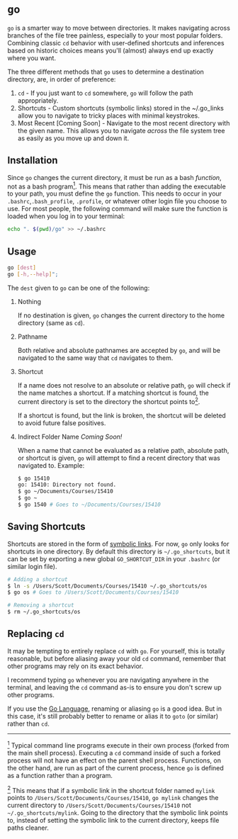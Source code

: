 # `go`

`go` is a smarter way to move between directories. It makes navigating across
branches of the file tree painless, especially to your most popular folders.
Combining classic `cd` behavior with user-defined shortcuts and inferences based
on historic choices means you'll (almost) always end up exactly where you want.

The three different methods that `go` uses to determine a destination directory,
are, in order of preference:

1. `cd` - If you just want to `cd` somewhere, `go` will follow the path
   appropriately.
2. Shortcuts - Custom shortcuts (symbolic links) stored in the ~/.go_links
   allow you to navigate to tricky places with minimal keystrokes.
3. Most Recent [Coming Soon] - Navigate to the most recent directory with the
   given name. This allows you to navigate _across_ the file system tree as
   easily as you move up and down it.

## Installation

Since `go` changes the current directory, it must be run as a bash _function_,
not as a bash program<a href="foot-1"><sup>1</sup></a>. This means that rather
than adding the executable to your path, you must define the `go` function. This
needs to occur in your `.bashrc`,`.bash_profile`, `.profile`, or whatever other
login file you choose to use. For most people, the following command will make
sure the function is loaded when you log in to your terminal:

```bash
echo ". $(pwd)/go" >> ~/.bashrc
```

## Usage

```bash
go [dest]
go [-h,--help]";
```

The `dest` given to `go` can be one of the following:

1. Nothing

    If no destination is given, `go` changes the current directory to the home
    directory (same as `cd`).
2. Pathname

    Both relative and absolute pathnames are accepted by `go`, and will be
    navigated to the same way that `cd` navigates to them.
3. Shortcut

    If a name does not resolve to an absolute or relative path, `go` will check
    if the name matches a shortcut. If a matching shortcut is found, the current
    directory is set to the directory the shortcut points to<a
    href="foot-2"><sup>2</sup></a>.

    If a shortcut is found, but the link is broken, the shortcut will be deleted
    to avoid future false positives.
4. Indirect Folder Name
    _Coming Soon!_

    When a name that cannot be evaluated as a relative path, absolute path, or
    shortcut is given, `go` will attempt to find a recent directory that was
    navigated to. Example:

    ```bash
    $ go 15410
    go: 15410: Directory not found.
    $ go ~/Documents/Courses/15410
    $ go ~
    $ go 1540 # Goes to ~/Documents/Courses/15410
    ```

## Saving Shortcuts

Shortcuts are stored in the form of [symbolic links](https://en.wikipedia.org/wiki/Symbolic_link#POSIX_and_Unix-like_operating_systems).
For now, `go` only looks for shortcuts in one directory. By default this
directory is `~/.go_shortcuts`, but it can be set by exporting a new
global `GO_SHORTCUT_DIR` in your `.bashrc` (or similar login file).

```bash
# Adding a shortcut
$ ln -s /Users/Scott/Documents/Courses/15410 ~/.go_shortcuts/os
$ go os # Goes to /Users/Scott/Documents/Courses/15410

# Removing a shortcut
$ rm ~/.go_shortcuts/os
```


## Replacing `cd`

It may be tempting to entirely replace `cd` with `go`. For yourself, this is
totally reasonable, but before aliasing away your old `cd` command, remember
that other programs may rely on its exact behavior.

I recommend typing `go` whenever you are navigating anywhere in the terminal,
and leaving the `cd` command as-is to ensure you don't screw up other programs.

If you use the [Go Language](https://golang.org), renaming or aliasing `go` is
a good idea. But in this case, it's still probably better to rename or alias it
to `goto` (or similar) rather than `cd`.

---

<a href="foot-1"><sup>1</sup></a> Typical command line programs execute in their
own process (forked from the main shell process). Executing a `cd` command
inside of such a forked process will not have an effect on the parent shell
process. Functions, on the other hand, are run as part of the current process,
hence `go` is defined as a function rather than a program.

<a href="foot-1"><sup>2</sup></a> This means that if a symbolic link in the
shortcut folder named `mylink` points to `/Users/Scott/Documents/Courses/15410`,
`go mylink` changes the current directory to
`/Users/Scott/Documents/Courses/15410` not `~/.go_shortcuts/mylink`. Going to
the directory that the symbolic link points to, instead of setting the symbolic
link to the current directory, keeps file paths cleaner.

